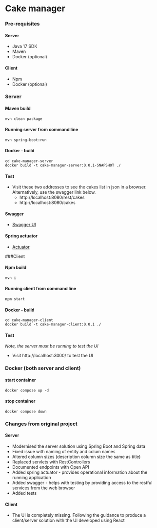 # Cake manager
### Pre-requisites
#### Server
* Java 17 SDK
* Maven
* Docker (optional)
#### Client
* Npm
* Docker (optional)

### Server
#### Maven build
    mvn clean package

#### Running server from command line
    mvn spring-boot:run

#### Docker - build
    cd cake-manager-server 
    docker build -t cake-manager-server:0.0.1-SNAPSHOT ./

#### Test
* Visit these two addresses to see the cakes list in json in a browser.  Alternatively, use the swagger link below.
    * http://localhost:8080/rest/cakes
    * http://localhost:8080/cakes

#### Swagger
* [Swagger UI](http://localhost:8080/swagger-ui/index.html)

#### Spring actuator
* [Actuator](http://localhost:8080/actuator)

###Client
#### Npm build
    mvn i

#### Running client from command line
    npm start

#### Docker - build
    cd cake-manager-client
    docker build -t cake-manager-client:0.0.1 ./

#### Test
*Note, the server must be running to test the UI*
* Visit http://localhost:3000/ to test the UI 

### Docker (both server and client)
#### start container
    docker compose up -d
#### stop container
    docker compose down

### Changes from original project
#### Server
* Modernised the server solution using Spring Boot and Spring data
* Fixed issue with naming of entity and colum names
* Altered column sizes (description column size the same as title)
* Replaced servlets with RestControllers
* Documented endpoints with Open API
* Added spring actuator - provides operational information about the running application
* Added swagger - helps with testing by providing access to the restful services from the web browser
* Added tests
#### Client
* The UI is completely missing.  Following the guidance to produce a client/server solution with the UI developed using React 